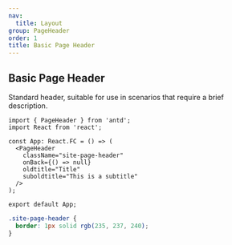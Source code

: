 ```yaml
---
nav:
  title: Layout
group: PageHeader
order: 1
title: Basic Page Header
---
```


## Basic Page Header

Standard header, suitable for use in scenarios that require a brief description.

```tsx | pure
import { PageHeader } from 'antd';
import React from 'react';

const App: React.FC = () => (
  <PageHeader
    className="site-page-header"
    onBack={() => null}
    oldtitle="Title"
    suboldtitle="This is a subtitle"
  />
);

export default App;
```

```css
.site-page-header {
  border: 1px solid rgb(235, 237, 240);
}
```
